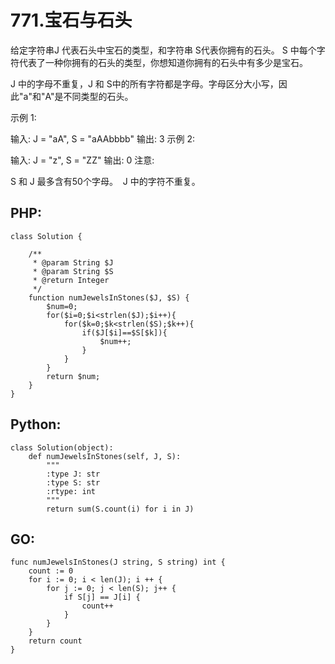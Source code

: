  # 771.宝石与石头
 给定字符串J 代表石头中宝石的类型，和字符串 S代表你拥有的石头。 S 中每个字符代表了一种你拥有的石头的类型，你想知道你拥有的石头中有多少是宝石。

J 中的字母不重复，J 和 S中的所有字符都是字母。字母区分大小写，因此"a"和"A"是不同类型的石头。

示例 1:

输入: J = "aA", S = "aAAbbbb"
输出: 3
示例 2:

输入: J = "z", S = "ZZ"
输出: 0
注意:

S 和 J 最多含有50个字母。
 J 中的字符不重复。

## PHP:
```
class Solution {

    /**
     * @param String $J
     * @param String $S
     * @return Integer
     */
    function numJewelsInStones($J, $S) {
        $num=0;
        for($i=0;$i<strlen($J);$i++){
            for($k=0;$k<strlen($S);$k++){
                if($J[$i]==$S[$k]){
                    $num++;
                }
            }
        }
        return $num;
    }
}
```

## Python:
```
class Solution(object):
    def numJewelsInStones(self, J, S):
        """
        :type J: str
        :type S: str
        :rtype: int
        """
        return sum(S.count(i) for i in J)
```
## GO:
```
func numJewelsInStones(J string, S string) int {
    count := 0
    for i := 0; i < len(J); i ++ {
        for j := 0; j < len(S); j++ {
            if S[j] == J[i] {
                count++
            }
        }
    }
    return count
}
```
